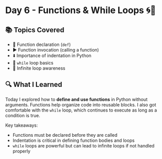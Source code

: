 # Day 6 - Functions & While Loops 🌀🔧

## 📚 Topics Covered
- 🧱 Function declaration (`def`)
- ▶️ Function invocation (calling a function)
- ⬇️ Importance of indentation in Python
- 🔁 `while` loop basics
- 🚫 Infinite loop awareness

## 🔍 What I Learned
Today I explored how to **define and use functions** in Python without arguments. Functions help organize code into reusable blocks. I also got comfortable with the `while` loop, which continues to execute as long as a condition is true.

Key takeaways:
- Functions must be declared before they are called
- Indentation is critical in defining function bodies and loops
- `while` loops are powerful but can lead to infinite loops if not handled properly
